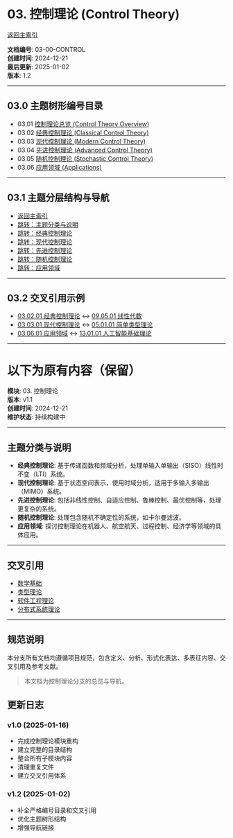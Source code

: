 # 03. 控制理论 (Control Theory)

[返回主索引](../00_Master_Index/00_主索引-形式科学体系.md)

**文档编号**: 03-00-CONTROL  
**创建时间**: 2024-12-21  
**最后更新**: 2025-01-02  
**版本**: 1.2

---

## 03.0 主题树形编号目录

- 03.01 [控制理论总览 (Control Theory Overview)](./README.md)
- 03.02 [经典控制理论 (Classical Control Theory)](./05.1_Classical_Control_Theory.md)
- 03.03 [现代控制理论 (Modern Control Theory)](./05.2_Modern_Control_Theory.md)
- 03.04 [先进控制理论 (Advanced Control Theory)](./05.3_Advanced_Control_Theory.md)
- 03.05 [随机控制理论 (Stochastic Control Theory)](./05.4_Stochastic_Control_Theory.md)
- 03.06 [应用领域 (Applications)](./05.5_Applications.md)

---

## 03.1 主题分层结构与导航

- [返回主索引](../00_Master_Index/00_主索引-形式科学体系.md)
- [跳转：主题分类与说明](#主题分类与说明)
- [跳转：经典控制理论](#经典控制理论)
- [跳转：现代控制理论](#现代控制理论)
- [跳转：先进控制理论](#先进控制理论)
- [跳转：随机控制理论](#随机控制理论)
- [跳转：应用领域](#应用领域)

---

## 03.2 交叉引用示例

- [03.02.01 经典控制理论](./05.1_Classical_Control_Theory.md) ↔ [09.05.01 线性代数](../09_Mathematics/05_Algebra/)
- [03.03.01 现代控制理论](./05.2_Modern_Control_Theory.md) ↔ [05.01.01 简单类型理论](../05_Type_Theory/01_Simple_Type_Theory/)
- [03.06.01 应用领域](./05.5_Applications.md) ↔ [13.01.01 人工智能基础理论](../13_Artificial_Intelligence_Theory/01_AI_Foundation_Theory.md)

---

# 以下为原有内容（保留）

**模块**: 03. 控制理论  
**版本**: v1.1  
**创建时间**: 2024-12-21  
**维护状态**: 持续构建中  

---

## 主题分类与说明

- **经典控制理论**: 基于传递函数和频域分析，处理单输入单输出（SISO）线性时不变（LTI）系统。
- **现代控制理论**: 基于状态空间表示，使用时域分析，适用于多输入多输出（MIMO）系统。
- **先进控制理论**: 包括非线性控制、自适应控制、鲁棒控制、最优控制等，处理更复杂的系统。
- **随机控制理论**: 处理包含随机不确定性的系统，如卡尔曼滤波。
- **应用领域**: 探讨控制理论在机器人、航空航天、过程控制、经济学等领域的具体应用。

---

## 交叉引用

- [数学基础](../02_Mathematical_Foundations/README.md)
- [类型理论](../05_Type_Theory/README.md)
- [软件工程理论](../07_Software_Engineering_Theory/README.md)
- [分布式系统理论](../10_Distributed_Systems_Theory/README.md)

---

## 规范说明

本分支所有文档均遵循项目规范，包含定义、分析、形式化表达、多表征内容、交叉引用及参考文献。

> 本文档为控制理论分支的总览与导航。

## 更新日志

### v1.0 (2025-01-16)

- 完成控制理论模块重构
- 建立完整的目录结构
- 整合所有子模块内容
- 清理重复文件
- 建立交叉引用体系

### v1.2 (2025-01-02)

- 补全严格编号目录和交叉引用
- 优化主题树形结构
- 增强导航链接
